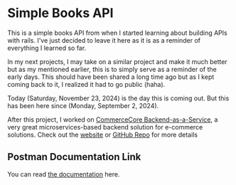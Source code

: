 # Simple Books API

This is a simple books API from when I started learning about building APIs with
rails. I've just decided to leave it here as it is as a reminder of everything I
learned so far.

In my next projects, I may take on a similar project and make it much better but
as my mentioned earlier, this is to simply serve as a reminder of the early
days. This should have been shared a long time ago but as I kept coming back to
it, I realized it had to go public (haha).

Today (Saturday, November 23, 2024) is the day this is coming out. But this has
been here since (Monday, September 2, 2024).

After this project, I worked on [CommerceCore
Backend-as-a-Service](https://commercecore.lzcorp.tech), a very great
microservices-based backend solution for e-commerce solutions. Check out the
[website](https://commercecore.lzcorp.tech) or [GitHub
Repo](https://github.com/backendly/commercecore-product-management-service) for
more details

## Postman Documentation Link

You can read [the documentation](https://documenter.getpostman.com/view/14404907/2sAYBUCrwi)
here.
